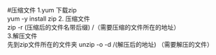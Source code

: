 #压缩文件
 1.yum 下载zip<br>
   yum -y install zip
 2. 压缩文件<br>
 zip -r (压缩后的文件名带后缀)  /（需要压缩的文件所在的地址）   
 3.解压文件<br>
 先到zip文件所在的文件夹
 unzip -o -d /(解压后的地址)  （需要解压的文件）

   
